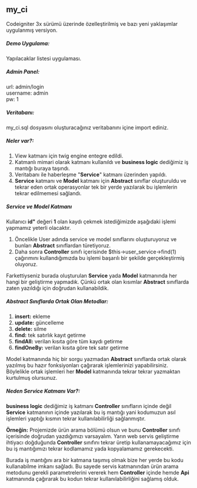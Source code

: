 ## my_ci
Codeigniter 3x sürümü üzerinde özelleştirilmiş ve bazı yeni yaklaşımlar uygulanmış versiyon.

##### Demo Uygulama: 
Yapılacaklar listesi uygulaması.

##### Admin Panel:
url: admin/login
<br>
username: admin
<br>
pw: 1

##### Veritabanı:
my_ci.sql dosyasını oluşturacağınız veritabanını içine import ediniz.

##### Neler var?:
1. View katmanı için twig engine entegre edildi.
2. Katmanlı mimari olarak  katmanı kullanıldı ve **business logic** dediğimiz iş mantığı buraya taşındı.
3. Veritabanı ile haberleşme "**Service**" katmanı üzerinden yapıldı.
4. **Service** katmanı ve **Model** katmanı için **Abstract** sınıflar oluşturuldu ve tekrar eden ortak operasyonlar tek bir yerde yazılarak bu işlemlerin tekrar edilmemesi sağlandı.

##### Service ve Model Katmanı
Kullanıcı **id"** değeri **1** olan kaydı çekmek istediğimizde aşağıdaki işlemi yapmamız yeterli olacaktır.
1. Öncelikle User adında service ve model sınıflarını oluşturuyoruz ve bunları **Abstract** sınıflardan türetiyoruz.
2. Daha sonra **Controller** sınıfı içerisinde $this->user_service->find(1) çağırımını kullandığımızda bu işlemi başarılı bir şekilde gerçekleştirmiş oluyoruz.

Farkettiyseniz burada oluşturulan **Service** yada **Model** katmanında her hangi bir geliştirme yapmadık. Çünkü ortak olan kısımlar **Abstract** sınıflarda zaten yazıldığı için doğrudan kullanabildik.

##### Abstract Sınıflarda Ortak Olan Metodlar:

1. **insert:** ekleme
2. **update:** güncelleme
3. **delete:** silme
4. **find:** tek satırlık kayıt getirme
5. **findAll:** verilan kısıta göre tüm kaydı getirme
6. **findOneBy:** verilan kısıta göre tek satır getirme

Model katmanında hiç bir sorgu yazmadan **Abstract** sınıflarda ortak olarak yazılmış bu hazır fonksiyonları çağırarak işlemlerinizi yapabilirsiniz. Böylelikle ortak işlemleri her **Model** katmanında tekrar tekrar yazmaktan kurtulmuş olursunuz.

##### Neden Service Katmanı Var?:
**business logic** dediğimiz iş katmanı **Controller** sınıfların içinde değil **Service** katmanının içinde yazılarak bu iş mantığı yani kodumuzun asıl işlemleri yaptığı kısmın tekrar kullanılabilirliği sağlanmıştır.

**Örneğin:** Projemizde ürün arama bölümü olsun ve bunu **Controller** sınıfı içerisinde doğrudan yazdığımızı varsayalım. Yarın web servis geliştirme ihtiyacı doğduğunda **Controller** sınıfını tekrar üretip kullanamayacağımız için bu iş mantığımızı 
tekrar kodlamamız yada kopyalamamız gerekecekti. 

Burada iş mantığını ara bir katmana taşımış olmak bize her yerde bu kodu kullanabilme imkanı sağladı. Bu sayede servis katmanından ürün arama  metodunu gerekli parametrelerini vererek hem 
**Controller** içinde hemde **Api** katmanında çağırarak bu kodun tekrar kullanılabilirliğini sağlamış olduk.